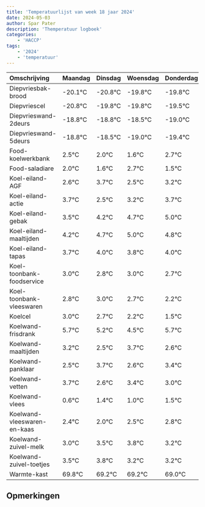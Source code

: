 ```yaml
---
title: 'Temperatuurlijst van week 18 jaar 2024'
date: 2024-05-03
author: Spar Pater
description: 'Themperatuur logboek'
categories:
    - 'HACCP'
tags:
    - '2024'
    - 'temperatuur'
---
```

|Omschrijving|Maandag|Dinsdag|Woensdag|Donderdag|Vrijdag|Zaterdag|Zondag|
|:---|:---|:---|:---|:---|:---|:---|:---|
|Diepvriesbak-brood|-20.1°C|-20.8°C|-19.8°C|-19.8°C|-19.5°C| | |
|Diepvriescel|-20.8°C|-19.8°C|-19.8°C|-19.5°C|-20.0°C| | |
|Diepvrieswand-2deurs|-18.8°C|-18.8°C|-18.5°C|-19.0°C|-19.4°C| | |
|Diepvrieswand-5deurs|-18.8°C|-18.5°C|-19.0°C|-19.4°C|-18.3°C| | |
|Food-koelwerkbank|2.5°C|2.0°C|1.6°C|2.7°C|1.5°C| | |
|Food-saladiare|2.0°C|1.6°C|2.7°C|1.5°C|2.2°C| | |
|Koel-eiland-AGF|2.6°C|3.7°C|2.5°C|3.2°C|3.7°C| | |
|Koel-eiland-actie|3.7°C|2.5°C|3.2°C|3.7°C|4.0°C| | |
|Koel-eiland-gebak|3.5°C|4.2°C|4.7°C|5.0°C|4.8°C| | |
|Koel-eiland-maaltijden|4.2°C|4.7°C|5.0°C|4.8°C|5.0°C| | |
|Koel-eiland-tapas|3.7°C|4.0°C|3.8°C|4.0°C|3.7°C| | |
|Koel-toonbank-foodservice|3.0°C|2.8°C|3.0°C|2.7°C|2.2°C| | |
|Koel-toonbank-vleeswaren|2.8°C|3.0°C|2.7°C|2.2°C|1.5°C| | |
|Koelcel|3.0°C|2.7°C|2.2°C|1.5°C|2.7°C| | |
|Koelwand-frisdrank|5.7°C|5.2°C|4.5°C|5.7°C|4.6°C| | |
|Koelwand-maaltijden|3.2°C|2.5°C|3.7°C|2.6°C|3.4°C| | |
|Koelwand-panklaar|2.5°C|3.7°C|2.6°C|3.4°C|3.0°C| | |
|Koelwand-vetten|3.7°C|2.6°C|3.4°C|3.0°C|3.5°C| | |
|Koelwand-vlees|0.6°C|1.4°C|1.0°C|1.5°C|1.8°C| | |
|Koelwand-vleeswaren-en-kaas|2.4°C|2.0°C|2.5°C|2.8°C|2.2°C| | |
|Koelwand-zuivel-melk|3.0°C|3.5°C|3.8°C|3.2°C|3.2°C| | |
|Koelwand-zuivel-toetjes|3.5°C|3.8°C|3.2°C|3.2°C|3.0°C| | |
|Warmte-kast|69.8°C|69.2°C|69.2°C|69.0°C|68.2°C| | |

## Opmerkingen


